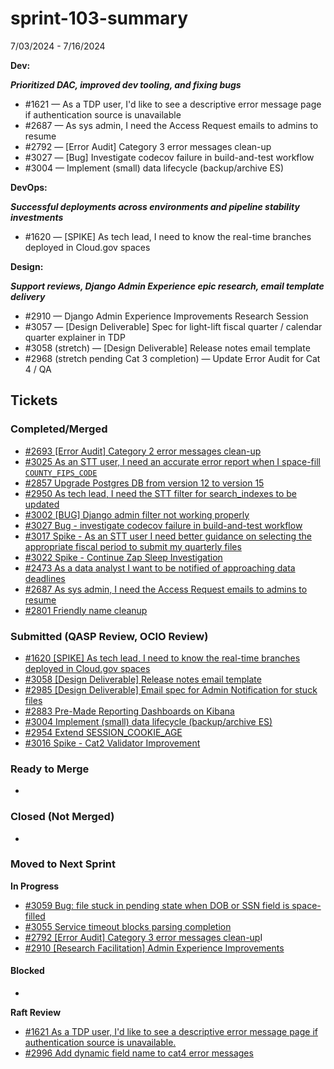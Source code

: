 # sprint-103-summary

7/03/2024 - 7/16/2024

**Dev:**

_**Prioritized DAC, improved dev tooling, and fixing bugs**_

* \#1621 — As a TDP user, I'd like to see a descriptive error message page if authentication source is unavailable&#x20;
* \#2687 — As sys admin, I need the Access Request emails to admins to resume
* \#2792 — \[Error Audit] Category 3 error messages clean-up
* \#3027 — \[Bug] Investigate codecov failure in build-and-test workflow
* \#3004 — Implement (small) data lifecycle (backup/archive ES)

**DevOps:**

_**Successful deployments across environments and pipeline stability investments**_

* \#1620 — \[SPIKE] As tech lead, I need to know the real-time branches deployed in Cloud.gov spaces

**Design:**

_**Support reviews, Django Admin Experience epic research, email template delivery**_

* \#2910 — Django Admin Experience Improvements Research Session
* \#3057 — \[Design Deliverable] Spec for light-lift fiscal quarter / calendar quarter explainer in TDP
* \#3058 (stretch) — \[Design Deliverable] Release notes email template
* \#2968 (stretch pending Cat 3 completion) — Update Error Audit for Cat 4 / QA

## Tickets

### Completed/Merged

* [#2693 \[Error Audit\] Category 2 error messages clean-up ](https://app.zenhub.com/workspaces/sprint-board-5f18ab06dfd91c000f7e682e/issues/gh/raft-tech/tanf-app/2693)
* &#x20;[#3025 As an STT user, I need an accurate error report when I space-fill `COUNTY_FIPS_CODE`](https://app.zenhub.com/workspaces/sprint-board-5f18ab06dfd91c000f7e682e/issues/gh/raft-tech/tanf-app/3025)
* [#2857 Upgrade Postgres DB from version 12 to version 15](https://app.zenhub.com/workspaces/sprint-board-5f18ab06dfd91c000f7e682e/issues/gh/raft-tech/tanf-app/2857)
* [#2950 As tech lead, I need the STT filter for search\_indexes to be updated](https://app.zenhub.com/workspaces/sprint-board-5f18ab06dfd91c000f7e682e/issues/gh/raft-tech/tanf-app/2950)
* [#3002 \[BUG\] Django admin filter not working properly](https://app.zenhub.com/workspaces/sprint-board-5f18ab06dfd91c000f7e682e/issues/gh/raft-tech/tanf-app/3002)
* [#3027 Bug - investigate codecov failure in build-and-test workflow](https://app.zenhub.com/workspaces/sprint-board-5f18ab06dfd91c000f7e682e/issues/gh/raft-tech/tanf-app/3027)
* [#3017 Spike - As an STT user I need better guidance on selecting the appropriate fiscal period to submit my quarterly files](https://app.zenhub.com/workspaces/sprint-board-5f18ab06dfd91c000f7e682e/issues/gh/raft-tech/tanf-app/3017)
* [#3022 Spike - Continue Zap Sleep Investigation](https://app.zenhub.com/workspaces/sprint-board-5f18ab06dfd91c000f7e682e/issues/gh/raft-tech/tanf-app/3022)
* [#2473 As a data analyst I want to be notified of approaching data deadlines](https://app.zenhub.com/workspaces/sprint-board-5f18ab06dfd91c000f7e682e/issues/gh/raft-tech/tanf-app/2473)
* [#2687 As sys admin, I need the Access Request emails to admins to resume](https://app.zenhub.com/workspaces/sprint-board-5f18ab06dfd91c000f7e682e/issues/gh/raft-tech/tanf-app/2687)
* [#2801 Friendly name cleanup](https://app.zenhub.com/workspaces/sprint-board-5f18ab06dfd91c000f7e682e/issues/gh/raft-tech/tanf-app/2801)

### Submitted (QASP Review, OCIO Review)

* [#1620 \[SPIKE\] As tech lead, I need to know the real-time branches deployed in Cloud.gov spaces](https://app.zenhub.com/workspaces/sprint-board-5f18ab06dfd91c000f7e682e/issues/gh/raft-tech/tanf-app/1620)
* [#3058 \[Design Deliverable\] Release notes email template](https://app.zenhub.com/workspaces/sprint-board-5f18ab06dfd91c000f7e682e/issues/gh/raft-tech/tanf-app/3058)
* [#2985 \[Design Deliverable\] Email spec for Admin Notification for stuck files](https://app.zenhub.com/workspaces/sprint-board-5f18ab06dfd91c000f7e682e/issues/gh/raft-tech/tanf-app/2985)
* [#2883 Pre-Made Reporting Dashboards on Kibana](https://app.zenhub.com/workspaces/sprint-board-5f18ab06dfd91c000f7e682e/issues/gh/raft-tech/tanf-app/2883)
* [#3004 Implement (small) data lifecycle (backup/archive ES)](https://app.zenhub.com/workspaces/sprint-board-5f18ab06dfd91c000f7e682e/issues/gh/raft-tech/tanf-app/3004)
* [#2954 Extend SESSION\_COOKIE\_AGE](https://app.zenhub.com/workspaces/sprint-board-5f18ab06dfd91c000f7e682e/issues/gh/raft-tech/tanf-app/2954)
* [#3016 Spike - Cat2 Validator Improvement](https://app.zenhub.com/workspaces/sprint-board-5f18ab06dfd91c000f7e682e/issues/gh/raft-tech/tanf-app/3016)

### Ready to Merge

*

### Closed (Not Merged)

*

### Moved to Next Sprint&#x20;

**In Progress**&#x20;

* [#3059 Bug: file stuck in pending state when DOB or SSN field is space-filled](https://app.zenhub.com/workspaces/sprint-board-5f18ab06dfd91c000f7e682e/issues/gh/raft-tech/tanf-app/3059)
* [#3055 Service timeout blocks parsing completion](https://app.zenhub.com/workspaces/sprint-board-5f18ab06dfd91c000f7e682e/issues/gh/raft-tech/tanf-app/3055)
* [#2792 \[Error Audit\] Category 3 error messages clean-up](https://app.zenhub.com/workspaces/sprint-board-5f18ab06dfd91c000f7e682e/issues/gh/raft-tech/tanf-app/2792)I
* [#2910 \[Research Facilitation\] Admin Experience Improvements](https://app.zenhub.com/workspaces/sprint-board-5f18ab06dfd91c000f7e682e/issues/gh/raft-tech/tanf-app/2910)

#### Blocked

*

**Raft Review**

* [#1621 As a TDP user, I'd like to see a descriptive error message page if authentication source is unavailable.](https://app.zenhub.com/workspaces/sprint-board-5f18ab06dfd91c000f7e682e/issues/gh/raft-tech/tanf-app/1621)
* [#2996 Add dynamic field name to cat4 error messages](https://app.zenhub.com/workspaces/sprint-board-5f18ab06dfd91c000f7e682e/issues/gh/raft-tech/tanf-app/2996)
